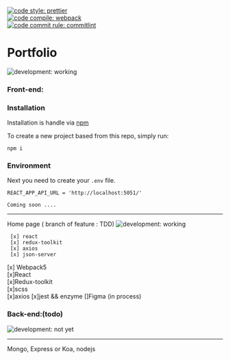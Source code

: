 [![code style: prettier](https://img.shields.io/badge/code_style-prettier-ff69b4.svg?style=plastic)](https://github.com/prettier/prettier)  
[![code compile: webpack](https://img.shields.io/badge/code_compile-webpack-ff69b4.svg?style=plastic)](https://github.com/webpack/webpack)  
[![code commit rule: commitlint](https://img.shields.io/badge/code_commite-commitlint-ff69b4.svg?style=plastic)](https://github.com/conventional-changelog/commitlint)  

# Portfolio  
![development: working](https://img.shields.io/badge/development-working-informational.svg?style=plastic)  

### Front-end:  

### Installation  
Installation is handle via [npm](https://docs.npmjs.com/)

To create a new project based from this repo, simply run:

```shell
npm i
```

### Environment  

Next you need to create your `.env` file.

```
REACT_APP_API_URL = 'http://localhost:5051/'  

Coming soon ....
```
----

Home page ( branch of feature : TDD)
![development: working](https://img.shields.io/badge/development-working-informational.svg?style=plastic)  

```
 [x] react  
 [x] redux-toolkit  
 [x] axios
 [x] json-server

```
[x] Webpack5  
[x]React  
[x]Redux-toolkit  
[x]scss  
[x]axios 
[x]jest && enzyme
[]Figma (in process)  

### Back-end:(todo)  

![development: not yet](https://img.shields.io/badge/development-HOLD-inactive.svg?style=plastic)

----
Mongo, 
Express or Koa, 
nodejs 

 

